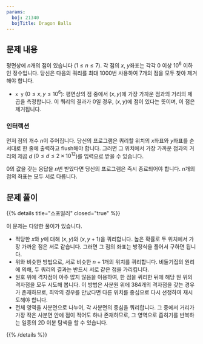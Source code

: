 ```yaml
---
params:
  boj: 21340
  bojTitle: Dragon Balls
---
```


## 문제 내용

평면상에 $n$개의 점이 있습니다 ($1 \le n \le 7$). 각 점의 $x$, $y$좌표는 각각 $0$ 이상 $10^6$ 이하인 정수입니다. 당신은 다음의 쿼리를 최대 1000번 사용하여 7개의 점을 모두 찾아 제거해야 합니다.

* `x y` ($0 \le x, y \le 10^6$): 평면상의 점 중에서 $(x, y)$에 가장 가까운 점과의 거리의 제곱을 측정합니다. 이 쿼리의 결과가 0일 경우, $(x, y)$에 점이 있다는 뜻이며, 이 점은 제거됩니다.

### 인터랙션

먼저 점의 개수 $n$이 주어집니다. 당신의 프로그램은 쿼리할 위치의 $x$좌표와 $y$좌표를 순서대로 한 줄에 출력하고 flush해야 합니다. 그러면 그 위치에서 가장 가까운 점과의 거리의 제곱 $d$ ($0 \le d \le 2 \times 10^{12}$)를 입력으로 받을 수 있습니다.

$0$의 값을 갖는 응답을 $n$번 받았다면 당신의 프로그램은 즉시 종료되어야 합니다. $n$개의 점의 좌표는 모두 서로 다릅니다.

## 문제 풀이

{{% details title="스포일러" closed="true" %}}

이 문제는 다양한 풀이가 있습니다.

* 적당한 $x$와 $y$에 대해 $(x, y)$와 $(x, y+1)$을 쿼리합니다. 높은 확률로 두 위치에서 가장 가까운 점은 서로 같습니다. 그러면 그 점의 좌표는 방정식을 풀어서 구하면 됩니다.
* 위와 비슷한 방법으로, 서로 비슷한 $n+1$개의 위치를 쿼리합니다. 비둘기집의 원리에 의해, 두 쿼리의 결과는 반드시 서로 같은 점을 가리킵니다.
* 원호 위에 격자점이 아주 많지 않음을 이용하여, 한 점을 쿼리한 뒤에 해당 원 위의 격자점을 모두 시도해 봅니다. 이 방법은 사분원 위에 384개의 격자점을 갖는 경우가 존재하므로, 최악의 경우를 만났다면 다른 위치를 중심으로 다시 선정하여 재시도해야 합니다.
* 전체 영역을 사분면으로 나누어, 각 사분면의 중심을 쿼리합니다. 그 중에서 거리가 가장 작은 사분면 안에 점이 적어도 하나 존재하므로, 그 영역으로 좁히기를 반복하는 일종의 2D 이분 탐색을 할 수 있습니다.

{{% /details %}}
